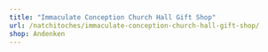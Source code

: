 ```yaml
---
title: "Immaculate Conception Church Hall Gift Shop"
url: /natchitoches/immaculate-conception-church-hall-gift-shop/
shop: Andenken
---
```

